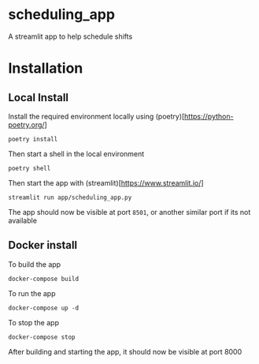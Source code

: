 # scheduling_app
A streamlit app to help schedule shifts

# Installation

## Local Install
Install the required environment locally using (poetry)[https://python-poetry.org/]
```
poetry install
```

Then start a shell in the local environment
```
poetry shell
```

Then start the app with (streamlit)[https://www.streamlit.io/]
```
streamlit run app/scheduling_app.py
```

The app should now be visible at port `8501`, or another similar port if its not available 

## Docker install

To build the app
```
docker-compose build
```

To run the app
```
docker-compose up -d
```

To stop the app
```
docker-compose stop
```

After building and starting the app, it should now be visible at port 8000
